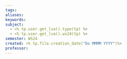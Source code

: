 ```yaml
---
tags: 
aliases: 
keywords: 
subject:
  - <% tp.user.get_lva().type(tp) %>
  - <% tp.user.get_lva().ws24(tp) %>
semester: WS24
created: <% tp.file.creation_date("Do MMMM YYYY")%>
professor:
---
```

 

